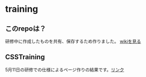 # training

## このrepoは？
研修中に作成したものを共有、保存するため作りました。
[wikiを見る](https://github.com/boxkun001/training/wiki)

## CSSTraining
5月11日の研修での仕様によるページ作りの結果です。[リンク](https://boxkun001.github.io/training/CSSTraining/)
